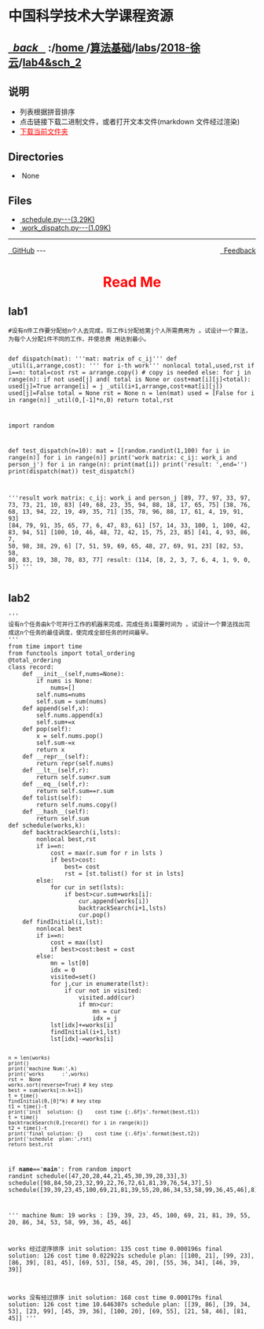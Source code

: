 
<!--
<head>
    <meta http-equiv="content-type" content="text/html; charset=utf-8">
    <title> 中国科学技术大学课程资源</title>
</head>
-->
# 中国科学技术大学课程资源

<div>
  <h2>
    <a href="../index.html">&nbsp;&nbsp;<i class="fa fa-level-up">back </i>&nbsp;&nbsp;</a>
    :/<a href="../../../../index.html">home <i class="fa fa-home"></i></a>/<a href="../../../index.html">算法基础</a>/<a href="../../index.html">labs</a>/<a href="../index.html">2018-徐云</a>/<a href="index.html">lab4&sch_2</a>
  </h2>
</div>

## 说明
- 列表根据拼音排序
- 点击链接下载二进制文件，或者打开文本文件(markdown 文件经过渲染)
- <a href="http://downgit.zhoudaxiaa.com/#/home?url=https://github.com/USTC-Resource/USTC-Course/tree/master/算法基础/labs/2018-徐云/lab4&sch_2" style="color:red;text-decoration:underline;" target="_black">下载当前文件夹</a>

## Directories
<ul><li><i class="fa fa-meh-o"></i>&nbsp;None</li></ul>

## Files
<ul><li><a href="https://raw.githubusercontent.com/USTC-Resource/USTC-Course/master/算法基础/labs/2018-徐云/lab4&sch_2/schedule.py"><i class="fa fa-file-code-o"></i>&nbsp;schedule.py---(3.29K)</a></li>
<li><a href="https://raw.githubusercontent.com/USTC-Resource/USTC-Course/master/算法基础/labs/2018-徐云/lab4&sch_2/work_dispatch.py"><i class="fa fa-file-code-o"></i>&nbsp;work_dispatch.py---(1.09K)</a></li></ul>

---
<div style="text-decration:underline;display:inline">
  <a href="https://github.com/USTC-Resource/USTC-Course.git" target="_blank" rel="external"><i class="fa fa-github"></i>&nbsp; GitHub</a>
  <a href="mailto:&#122;huheqin1@gmail?subject=反馈与建议" style="float:right" target="_blank" rel="external"><i class="fa fa-envelope"></i>&nbsp; Feedback</a>
</div>
---

<h1 style="color:red;text-align:center;">Read Me</h1>

<h2 id="lab1">lab1</h2>
<pre class="codehilite"><code class="language-python">#设有n件工作要分配给n个人去完成，将工作i分配给第j个人所需费用为 。试设计一个算法，为每个人分配1件不同的工作，并使总费 用达到最小。

def dispatch(mat):
    '''mat: matrix of c_ij'''
    def _util(i,arrange,cost):
        ''' for i-th  work'''
        nonlocal total,used,rst
        if i==n:
            total=cost
            rst = arrange.copy() # copy is needed
        else:
            for j in range(n):
                if not used[j] and( total is None or cost+mat[i][j]&lt;total):
                    used[j]=True
                    arrange[i] = j
                    _util(i+1,arrange,cost+mat[i][j])
                    used[j]=False
    total = None
    rst = None
    n = len(mat)
    used = [False for i in range(n)]
    _util(0,[-1]*n,0)
    return total,rst

import random

def test_dispatch(n=10):
    mat = [[random.randint(1,100) for i in range(n)] for i in range(n)]
    print('work matrix: c_ij: work_i and person_j')
    for i in range(n):
        print(mat[i])
    print('result: ',end='')
    print(dispatch(mat))
test_dispatch()    

'''result
work matrix: c_ij: work_i and person_j
[89, 77, 97, 33, 97, 73, 73, 21, 10, 83]
[49, 68, 23, 35, 94, 88, 18, 17, 65, 75]
[38, 76, 68, 13, 94, 22, 19, 49, 35, 71]
[35, 78, 96, 88, 17, 61, 4, 19, 91, 93]
[84, 79, 91, 35, 65, 77, 6, 47, 83, 61]
[57, 14, 33, 100, 1, 100, 42, 83, 94, 51]
[100, 10, 46, 48, 72, 42, 15, 75, 23, 85]
[41, 4, 93, 86, 7, 50, 98, 38, 29, 6]
[7, 51, 59, 69, 65, 48, 27, 69, 91, 23]
[82, 53, 58, 80, 83, 19, 38, 78, 83, 77]
result: (114, [8, 2, 3, 7, 6, 4, 1, 9, 0, 5])
'''</code></pre>


<h2 id="lab2">lab2</h2>
<pre class="codehilite"><code class="language-python">'''
设有n个任务由k个可并行工作的机器来完成，完成任务i需要时间为 。试设计一个算法找出完成这n个任务的最佳调度，使完成全部任务的时间最早。
'''
from time import time
from functools import total_ordering
@total_ordering
class record:
    def __init__(self,nums=None):
        if nums is None:
            nums=[]
        self.nums=nums
        self.sum = sum(nums)
    def append(self,x):
        self.nums.append(x)
        self.sum+=x
    def pop(self):
        x = self.nums.pop()
        self.sum-=x
        return x
    def __repr__(self):
        return repr(self.nums)
    def __lt__(self,r):
        return self.sum&lt;r.sum
    def __eq__(self,r):
        return self.sum==r.sum
    def tolist(self):
        return self.nums.copy()
    def __hash__(self):
        return self.sum
def schedule(works,k):
    def backtrackSearch(i,lsts):
        nonlocal best,rst
        if i==n:
            cost = max(r.sum for r in lsts )
            if best&gt;cost:
                best= cost
                rst = [st.tolist() for st in lsts]
        else:
            for cur in set(lsts):
                if best&gt;cur.sum+works[i]:
                    cur.append(works[i])
                    backtrackSearch(i+1,lsts)
                    cur.pop()
    def findInitial(i,lst):
        nonlocal best
        if i==n:
            cost = max(lst)
            if best&gt;cost:best = cost
        else:
            mn = lst[0]
            idx = 0
            visited=set()
            for j,cur in enumerate(lst):
                if cur not in visited:
                    visited.add(cur)
                    if mn&gt;cur:
                        mn = cur
                        idx = j
            lst[idx]+=works[i]
            findInitial(i+1,lst)
            lst[idx]-=works[i]


    n = len(works)
    print()
    print('machine Num:',k)
    print('works      :',works)
    rst =  None
    works.sort(reverse=True) # key step
    best = sum(works[:n-k+1])
    t = time()
    findInitial(0,[0]*k) # key step
    t1 = time()-t
    print('init  solution: {}    cost time {:.6f}s'.format(best,t1))
    t = time()
    backtrackSearch(0,[record() for i in range(k)])
    t2 = time()-t
    print('final solution: {}    cost time {:.6f}s'.format(best,t2))
    print('schedule  plan:',rst)
    return best,rst

if __name__=='__main__':
    from random import randint
    schedule([47,20,28,44,21,45,30,39,28,33],3)
    schedule([98,84,50,23,32,99,22,76,72,61,81,39,76,54,37],5)
    schedule([39,39,23,45,100,69,21,81,39,55,20,86,34,53,58,99,36,45,46],8)

'''
machine Num: 19
works       : [39, 39, 23, 45, 100, 69, 21, 81, 39, 55, 20, 86, 34, 53, 58, 99, 36, 45, 46]

works  经过逆序排序
init  solution: 135    cost time 0.000196s
final solution: 126    cost time 0.022922s
schedule  plan: [[100, 21], [99, 23], [86, 39], [81, 45], [69, 53], [58, 45, 20], [55, 36, 34], [46, 39, 39]]

works 没有经过排序
init  solution: 168    cost time 0.000179s
final solution: 126    cost time 10.646307s
schedule  plan: [[39, 86], [39, 34, 53], [23, 99], [45, 39, 36], [100, 20], [69, 55], [21, 58, 46], [81, 45]]
'''</code></pre>
